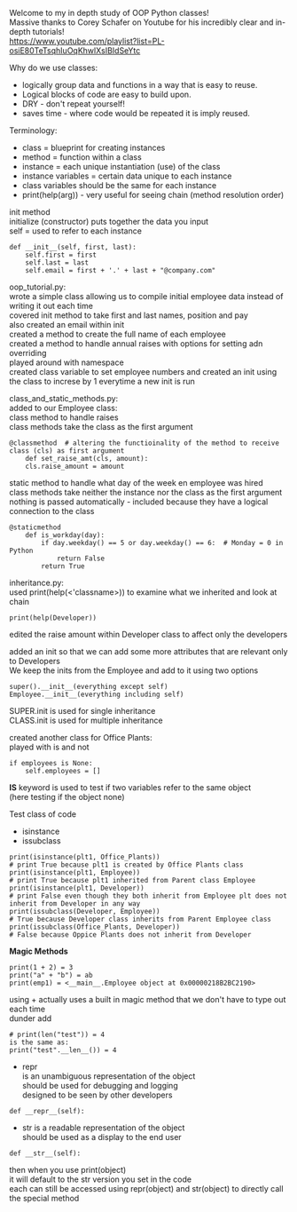 Welcome to my in depth study of OOP Python classes!  
Massive thanks to Corey Schafer on Youtube for his incredibly clear and in-depth tutorials!  
https://www.youtube.com/playlist?list=PL-osiE80TeTsqhIuOqKhwlXsIBIdSeYtc

Why do we use classes:  
* logically group data and functions in a way that is easy to reuse.  
* Logical blocks of code are easy to build upon.  
* DRY - don't repeat yourself!  
* saves time - where code would be repeated it is imply reused.  

Terminology:  
* class = blueprint for creating instances  
* method = function within a class  
* instance = each unique instantiation (use) of the class  
* instance variables = certain data unique to each instance  
* class variables should be the same for each instance  
* print(help(arg)) - very useful for seeing chain (method resolution order)  

init method  
initialize (constructor) puts together the data you input  
self = used to refer to each instance
```
def __init__(self, first, last):
    self.first = first
    self.last = last
    self.email = first + '.' + last + "@company.com"
```

oop_tutorial.py:  
wrote a simple class allowing us to compile initial employee data instead of writing it out each time  
covered init method to take first and last names, position and pay  
also created an email within init  
created a method to create the full name of each employee  
created a method to handle annual raises with options for setting adn overriding  
played around with namespace  
created class variable to set employee numbers and created an init using the class to increse by 1 everytime a new init is run  

class_and_static_methods.py:  
added to our Employee class:  
class method to handle raises  
class methods take the class as the first argument  
```
@classmethod  # altering the functioinality of the method to receive class (cls) as first argument
    def set_raise_amt(cls, amount):
    cls.raise_amount = amount
```
static method to handle what day of the week en employee was hired  
class methods take neither the instance nor the class as the first argument  
nothing is passed automatically - included because they have a logical connection to the class  
```
@staticmethod
    def is_workday(day):
        if day.weekday() == 5 or day.weekday() == 6:  # Monday = 0 in Python
            return False
        return True
```

inheritance.py:  
used print(help(<'classname>)) to examine what we inherited and look at chain  
```
print(help(Developer))
``` 
edited the raise amount within Developer class to affect only the developers  

added an init so that we can add some more attributes that are relevant only to Developers  
We keep the inits from the Employee and add to it using two options  
```
super().__init__(everything except self)
Employee.__init__(everything including self)
```
SUPER.init is used for single inheritance  
CLASS.init is used for multiple inheritance

created another class for Office Plants:  
played with is and not  
```
if employees is None:
    self.employees = []
```
__IS__ keyword is used to test if two variables refer to the same object  
(here testing if the object none)  

Test class of code
* isinstance  
* issubclass  
```
print(isinstance(plt1, Office_Plants))  
# print True because plt1 is created by Office Plants class
print(isinstance(plt1, Employee))  
# print True because plt1 inherited from Parent class Employee
print(isinstance(plt1, Developer))  
# print False even though they both inherit from Employee plt does not inherit from Developer in any way
print(issubclass(Developer, Employee))  
# True because Developer class inherits from Parent Employee class
print(issubclass(Office_Plants, Developer))  
# False because Oppice Plants does not inherit from Developer
```
__Magic Methods__  
```
print(1 + 2) = 3
print("a" + "b") = ab
print(emp1) = <__main__.Employee object at 0x00000218B2BC2190>
```
using + actually uses a built in magic method that we don't have to type out each time  
dunder add
```
# print(len("test")) = 4
is the same as:
print("test".__len__()) = 4
```
* repr  
is an unambiguous representation of the object  
should be used for debugging and logging  
designed to be seen by other developers  


```
def __repr__(self):
```

* str
is a readable representation of the object  
should be used as a display to the end user
```
def __str__(self):
```
then when you use print(object)  
it will default to the str version you set in the code  
each can still be accessed using repr(object) and str(object) to directly call the special method  
